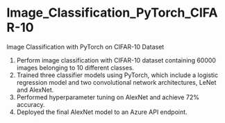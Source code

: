 # Image_Classification_PyTorch_CIFAR-10
Image Classification with PyTorch on CIFAR-10 Dataset
1. Perform image classification with CIFAR-10 dataset containing 60000 images belonging to 10 different classes. 
2. Trained three classifier models using PyTorch, which include a logistic regression model and two convolutional network architectures, LeNet and AlexNet.
3. Performed hyperparameter tuning on AlexNet and achieve 72% accuracy.
4. Deployed the final AlexNet model to an Azure API endpoint.
